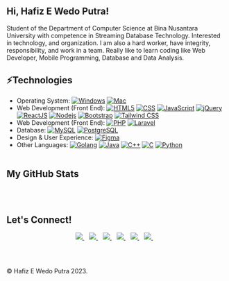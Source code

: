 <h2> Hi, Hafiz E Wedo Putra!</h2> 

Student of the Department of Computer Science at Bina Nusantara University with competence in Streaming Database Technology. Interested in technology, and organization. I am also a hard worker, have integrity, responsibility, and work in a team. Really like to learn coding like Web Developer, Mobile Programming, Database and Data Analysis. 

## ⚡Technologies
- Operating System: 
[![Windows](https://img.shields.io/badge/Windows-black?style=flat&logo=windows&logoColor=0078D6)]()
[![Mac](https://img.shields.io/badge/MacOS-black?style=flat&logo=windows&logoColor=0078D6)]()
- Web Development (Front End):
[![HTML5](https://img.shields.io/badge/-HTML5-black?style=flat&logo=html5&logoColor=%23E34F26)](https://github.com/hafizewp22?tab=repositories&language=html)
[![CSS](https://img.shields.io/badge/-CSS-black?style=flat&logo=css3&logoColor=%231572B6)](https://github.com/hafizewp22?tab=repositories&language=css)
[![JavaScript](https://img.shields.io/badge/-JavaScript-black?style=flat&logo=javascript)](https://github.com/hafizewp22?tab=repositories&language=javascript)
[![jQuery](https://img.shields.io/badge/-jQuery-black?style=flat&logo=jQuer)](https://github.com/hafizewp22?tab=repositories&language=jQuer)
[![ReactJS](https://img.shields.io/badge/-React-black?style=flat&logo=react)](https://github.com/hafizewp22?tab=repositories&language=javascript)
[![Nodejs](https://img.shields.io/badge/-Nodejs-black?style=flat&logo=Node.js)](https://github.com/hafizewp22?tab=repositories&language=javascript)
[![Bootstrap](https://img.shields.io/badge/-Bootstrap-black?style=flat&logo=Bootstrap)](https://github.com/hafizewp22?tab=bootstrap)
[![Tailwind CSS](https://img.shields.io/badge/tailwindcss-0F172A?&logo=tailwindcss)](https://github.com/hafizewp22?tab=repositories&language=css)
- Web Development (Front End):
[![PHP](https://img.shields.io/badge/PHP-0F172A?&logo=PHP)](https://github.com/hafizewp22?tab=repositories&language=php)
[![Laravel](https://img.shields.io/badge/Laravel-0F172A?&logo=Laravel)](https://github.com/hafizewp22?tab=repositories&language=blade)
- Database:
[![MySQL](https://img.shields.io/badge/MySQL-black?style=flat&logo=MySQL&logoColor=CC2927)](https://github.com/hafizewp22?tab=repositories)
[![PostgreSQL](https://img.shields.io/badge/-PostgreSQL-black?style=flat-square&logo=postgresql)](https://github.com/hafizewp22?tab=repositories)
- Design & User Experience:
[![Figma](https://img.shields.io/badge/Figma-black.svg?style=flat&logo=figma&logoColor=%23FF0000)](https://github.com/hafizewp22?tab=repositories)
- Other Languages:
[![Golang](https://img.shields.io/badge/-Golang-black?style=flat&logo=go)](https://github.com/hafizewp22?tab=go)
[![Java](https://img.shields.io/badge/-Java-black?style=flat&logo=Java)](https://github.com/hafizewp22?tab=java)
[![C++](https://img.shields.io/badge/-C%2b%2b-black?style=flat&logo=C%2b%2b&logoColor=%2300599C)](https://github.com/hafizewp22?tab=repositories)
[![C](https://img.shields.io/badge/C-black.svg?style=flat&logo=c&logoColor=%23239120)](https://github.com/hafizewp22?tab=repositories&language=c)
[![Python](https://img.shields.io/badge/-Python-black?style=flat&logo=Python)](https://github.com/hafizewp22?tab=repositories&language=jupyter-notebook)
<br /><br />
## My GitHub Stats 
<br /><br />
## Let's Connect!
<p align='center'>
<a href="https://hafizewp22.github.io/">
  <img src="https://img.shields.io/badge/Portfolio%20Website-%231DA1F2.svg?&style=for-the-badge&logo=internet&logoColor=white" />
</a>&nbsp;&nbsp;
<a href="https://www.linkedin.com/in/hafizewp/">
  <img src="https://img.shields.io/badge/linkedin-%230077B5.svg?&style=for-the-badge&logo=linkedin&logoColor=white" />
</a>&nbsp;&nbsp;
<a href="https://medium.com/@hafizewp">
  <img src="https://img.shields.io/badge/medium-%2312100E.svg?&style=for-the-badge&logo=medium&logoColor=white" />
</a>&nbsp;&nbsp;
<a href="https://www.figma.com/@hafizewp">
  <img src="https://img.shields.io/badge/figma-%2312100E.svg?&style=for-the-badge&logo=figma&logoColor=white" />
</a>&nbsp;&nbsp;
<a href="https://www.hackerrank.com/hafizewp">
    <img src="https://img.shields.io/badge/hackerrank-%54A657.svg?&style=for-the-badge&logo=hackerrank&logoColor=white" />
</a>&nbsp;&nbsp;
<a href="mailto:hafizelfiawedoputra@outlook.com">
  <img src="https://img.shields.io/badge/email me-%23D14836.svg?&style=for-the-badge&logo=gmail&logoColor=white" />
</a>&nbsp;&nbsp;
</p>
<br />

##
&#169; Hafiz E Wedo Putra 2023.


